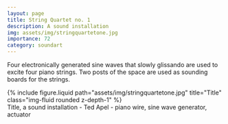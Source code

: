 ```yaml
---
layout: page
title: String Quartet no. 1
description: A sound installation 
img: assets/img/stringquartetone.jpg
importance: 72
category: soundart
---
```


Four electronically generated sine waves that slowly glissando are used to excite four piano strings. Two posts of the space are used as sounding boards for the strings.


<div class="row">
    <div class="col-sm mt-3 mt-md-0">
        {% include figure.liquid path="assets/img/stringquartetone.jpg" title="Title" class="img-fluid rounded z-depth-1" %}
    </div>
</div>
<div class="caption">
    Title, a sound installation - Ted Apel - piano wire, sine wave generator, actuator

</div>



